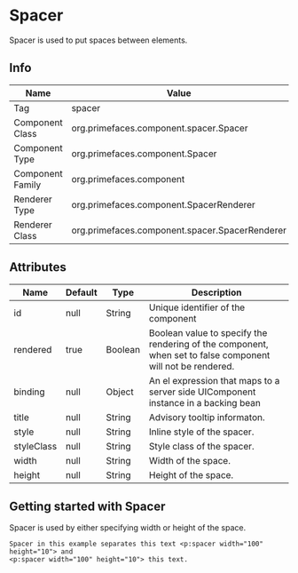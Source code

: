 # Spacer

Spacer is used to put spaces between elements.

## Info

| Name | Value |
| --- | --- |
| Tag | spacer
| Component Class | org.primefaces.component.spacer.Spacer
| Component Type | org.primefaces.component.Spacer
| Component Family | org.primefaces.component |
| Renderer Type | org.primefaces.component.SpacerRenderer
| Renderer Class | org.primefaces.component.spacer.SpacerRenderer

## Attributes

| Name | Default | Type | Description | 
| --- | --- | --- | --- |
id | null | String | Unique identifier of the component
rendered | true | Boolean | Boolean value to specify the rendering of the component, when set to false component will not be rendered.
binding | null | Object | An el expression that maps to a server side UIComponent instance in a backing bean
title | null | String | Advisory tooltip informaton.
style | null | String | Inline style of the spacer.
styleClass | null | String | Style class of the spacer.
width | null | String | Width of the space.
height | null | String | Height of the space.

## Getting started with Spacer
Spacer is used by either specifying width or height of the space.

```xhtml
Spacer in this example separates this text <p:spacer width="100" height="10"> and
<p:spacer width="100" height="10"> this text.
```
